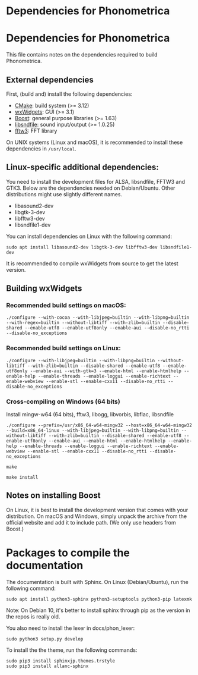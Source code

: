 Dependencies for Phonometrica
=============================

# Dependencies for Phonometrica

This file contains notes on the dependencies required to build Phonometrica.


## External dependencies

First, (build and) install the following dependencies:

- [CMake](http://www.cmake.org): build system (>= 3.12) 
- [wxWidgets](http://www.wxwidgets.org): GUI (>= 3.1)
- [Boost](http://www.boost.org): general purpose libraries (>= 1.63) 
- [libsndfile](http://www.mega-nerd.com/libsndfile/): sound input/output (>= 1.0.25)
- [fftw3](http://www.fttw.org): FFT library

On UNIX systems (Linux and macOS), it is recommended to install these dependencies in `/usr/local`.

## Linux-specific additional dependencies:

You need to install the development files for ALSA, libsndfile, FFTW3 and GTK3. Below are the dependencies needed on Debian/Ubuntu. Other distributions might use slightly different names. 

* libasound2-dev
* libgtk-3-dev
* libfftw3-dev
* libsndfile1-dev


You can install dependencies on Linux with the following command:

```
sudo apt install libasound2-dev libgtk-3-dev libfftw3-dev libsndfile1-dev
```

It is recommended to compile wxWidgets from source to get the latest version.


## Building wxWidgets 


### Recommended build settings on macOS:

```
./configure --with-cocoa --with-libjpeg=builtin --with-libpng=builtin --with-regex=builtin --without-libtiff --with-zlib=builtin --disable-shared --enable-utf8 --enable-utf8only --enable-aui --disable-no_rtti --disable-no_exceptions
```

### Recommended build settings on Linux: 

```
./configure --with-libjpeg=builtin --with-libpng=builtin --without-libtiff --with-zlib=builtin --disable-shared --enable-utf8 --enable-utf8only --enable-aui --with-gtk=3 --enable-html --enable-htmlhelp --enable-help --enable-threads --enable-loggui --enable-richtext --enable-webview --enable-stl --enable-cxx11 --disable-no_rtti --disable-no_exceptions
```

### Cross-compiling on Windows (64 bits)

Install mingw-w64 (64 bits), fftw3, libogg, libvorbis, libflac, libsndfile

```
./configure --prefix=/usr/x86_64-w64-mingw32 --host=x86_64-w64-mingw32 --build=x86_64-linux --with-libjpeg=builtin --with-libpng=builtin --without-libtiff --with-zlib=builtin --disable-shared --enable-utf8 --enable-utf8only --enable-aui --enable-html --enable-htmlhelp --enable-help --enable-threads --enable-loggui --enable-richtext --enable-webview --enable-stl --enable-cxx11 --disable-no_rtti --disable-no_exceptions

make

make install
```


## Notes on installing Boost

On Linux, it is best to install the development version that comes with your distribution. On macOS and Windows, simply unpack the archive from the official website and add it to include path. (We only use headers from Boost.)


# Packages to compile the documentation

The documentation is built with Sphinx. On Linux (Debian/Ubuntu), run the following command:


`sudo apt install python3-sphinx python3-setuptools python3-pip latexmk`

Note: On Debian 10, it's better to install sphinx through pip as the version in the repos is really old.

You also need to install the lexer in docs/phon_lexer:

`sudo python3 setup.py develop`

To install the the theme, run the following commands:

```
sudo pip3 install sphinxjp.themes.trstyle
sudo pip3 install allanc-sphinx
```
